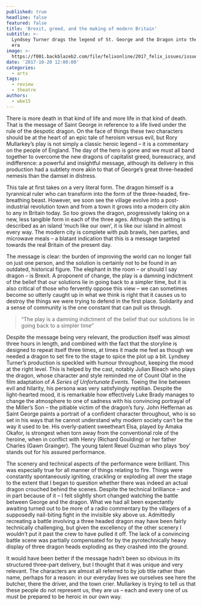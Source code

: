 ```yaml
---
published: true
headline: false
featured: false
title: 'Brexit, greed, and the making of modern Britain'
subtitle: >-
  Lyndsey Turner drags the legend of St. George and the Dragon into the modern
  era
image: >-
  https://f001.backblazeb2.com/file/felixonline/2017_felix_issues/issue_1672/1672_arts_dragon.jpg
date: '2017-10-20 12:00:00'
categories:
  - arts
tags:
  - review
  - theatre
authors:
  - wbe15
---
```

There is more death in that kind of life and more life in that kind of death. That is the message of Saint George in reference to a life lived under the rule of the despotic dragon. On the face of things these two characters should be at the heart of an epic tale of heroism versus evil, but Rory Mullarkey’s play is not simply a classic heroic legend – it is a commentary on the people of England. The day of the hero is gone and we must all band together to overcome the new dragons of capitalist greed, bureaucracy, and indifference: a powerful and insightful message, although its delivery in this production had a subtlety more akin to that of George’s great three-headed nemesis than the damsel in distress.

This tale at first takes on a very literal form. The dragon himself is a tyrannical ruler who can transform into the form of the three-headed, fire-breathing beast. However, we soon see the village evolve into a post-industrial revolution town and from a town it grows into a modern city akin to any in Britain today. So too grows the dragon, progressively taking on a new, less tangible form in each of the three ages. Although the setting is described as an island ‘much like our own’, it is like our island in almost every way. The modern city is complete with pub brawls, hen parties, and microwave meals – a blatant indication that this is a message targeted towards the real Britain of the present day.

The message is clear: the burden of improving the world can no longer fall on just one person, and the solution is certainly not to be found in an outdated, historical figure. The elephant in the room – or should I say dragon – is Brexit. A proponent of change, the play is a damning indictment of the belief that our solutions lie in going back to a simpler time, but it is also critical of those who fervently oppose this view – we can sometimes become so utterly caught up in what we think is right that it causes us to destroy the things we were trying to defend in the first place. Solidarity and a sense of community is the one constant that can pull us through.

> “The play is a damning indictment of the belief that our solutions lie in going back to a simpler time”

Despite the message being very relevant, the production itself was almost three hours in length, and combined with the fact that the storyline is designed to repeat itself three times, at times it made me feel as though we needed a dragon to set fire to the stage to spice the plot up a bit.
Lyndsey Turner’s production is speckled with humour throughout, keeping the mood at the right level. This is helped by the cast, notably Julian Bleach who plays the dragon, whose character and style reminded me of Count Olaf in the film adaptation of _A Series of Unfortunate Events_. Toeing the line between evil and hilarity, his persona was very satisfyingly reptilian. Despite the light-hearted mood, it is remarkable how effectively Luke Brady manages to change the atmosphere to one of sadness with his convincing portrayal of the Miller’s Son – the pitiable victim of the dragon’s fury. John Heffernan as Saint George paints a portrait of a confident character throughout, who is so set in his ways that he cannot understand why modern society can’t be the way it used to be. His overly-patient sweetheart Elsa, played by Amaka Okafor, is strongest when torn away from the conventional role of the heroine, when in conflict with Henry (Richard Goulding) or her father Charles (Gawn Grainger). The young talent Reuel Guzman who plays ‘boy’ stands out for his assured performance.

The scenery and technical aspects of the performance were brilliant. This was especially true for all manner of things relating to fire. Things were constantly spontaneously igniting, crackling or exploding all over the stage to the extent that I began to question whether there was indeed an actual dragon crouched behind the scenes. Despite the technical brilliance – and in part because of it – I felt slightly short changed watching the battle between George and the dragon. What we had all been expectantly awaiting turned out to be more of a radio commentary by the villagers of a supposedly nail-biting fight in the invisible sky above us. Admittedly recreating a battle involving a three headed dragon may have been fairly technically challenging, but given the excellency of the other scenery I wouldn’t put it past the crew to have pulled it off. The lack of a convincing battle scene was partially compensated for by the pyrotechnically heavy display of three dragon heads exploding as they crashed into the ground.

It would have been better if the message hadn’t been so obvious in its structured three-part delivery, but I thought that it was unique and very relevant. The characters are almost all referred to by job title rather than name, perhaps for a reason: in our everyday lives we ourselves see here the butcher, there the driver, and the town crier. Mullarkey is trying to tell us that these people do not represent us, they are us – each and every one of us must be prepared to be heroic in our own way.
